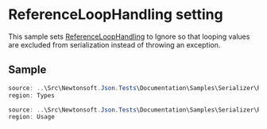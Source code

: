 ﻿# ReferenceLoopHandling setting

This sample sets [ReferenceLoopHandling](/API/newtonsoft/json/referenceloophandling/) to Ignore so that looping values are excluded from serialization instead of throwing an exception.

## Sample

```csharp Types
source: ..\Src\Newtonsoft.Json.Tests\Documentation\Samples\Serializer\ReferenceLoopHandlingIgnore.cs
region: Types
```

```csharp Usage
source: ..\Src\Newtonsoft.Json.Tests\Documentation\Samples\Serializer\ReferenceLoopHandlingIgnore.cs
region: Usage
```
